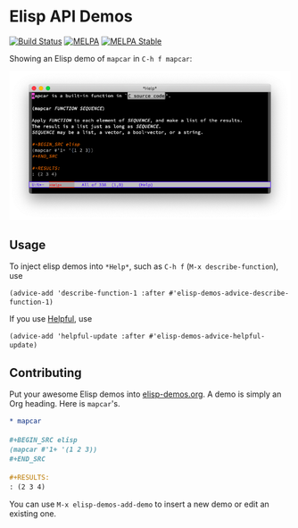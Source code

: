 # Elisp API Demos
[![Build Status](https://github.com/xuchunyang/elisp-demos/workflows/CI/badge.svg)](https://github.com/xuchunyang/elisp-demos/actions)
[![MELPA](https://melpa.org/packages/elisp-demos-badge.svg)](https://melpa.org/#/elisp-demos)
[![MELPA Stable](https://stable.melpa.org/packages/elisp-demos-badge.svg)](https://stable.melpa.org/#/elisp-demos)

Showing an Elisp demo of `mapcar` in `C-h f mapcar`:

![Elisp Demo: mapcar](screenshot.png)

## Usage

To inject elisp demos into `*Help*`, such as `C-h f` (`M-x describe-function`), use

``` emacs-lisp
(advice-add 'describe-function-1 :after #'elisp-demos-advice-describe-function-1)
```

If you use [Helpful](https://github.com/Wilfred/helpful), use

``` emacs-lisp
(advice-add 'helpful-update :after #'elisp-demos-advice-helpful-update)
```

## Contributing

Put your awesome Elisp demos into [elisp-demos.org](elisp-demos.org). A demo is simply an Org heading. Here is `mapcar`'s.

``` org
* mapcar

#+BEGIN_SRC elisp
(mapcar #'1+ '(1 2 3))
#+END_SRC

#+RESULTS:
: (2 3 4)
```

You can use `M-x elisp-demos-add-demo` to insert a new demo or edit an existing one.
